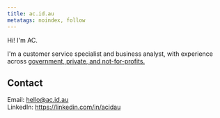 ```yaml
---
title: ac.id.au
metatags: noindex, follow
---
```


Hi! I'm AC.

I'm a customer service specialist and business analyst, with experience across [government, private, and not-for-profits.](/cv/)

Contact
-------

Email: <hello@ac.id.au>  
LinkedIn: <https://linkedin.com/in/acidau>